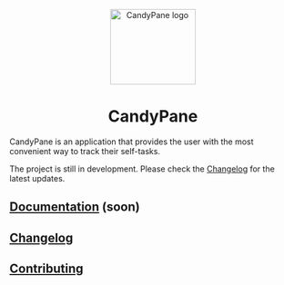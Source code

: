 <p align="center">
  <img width="150" height="133" src="https://github.com/DangeL187/CandyPane/blob/main/design/logo.png" alt="CandyPane logo"></a>
</p>

<h1 align="center">CandyPane</h1>

CandyPane is an application that provides the user with the most convenient way to track their self-tasks.

The project is still in development. Please check the [Changelog](https://github.com/DangeL187/CandyPane/blob/main/Changelog.md) for the latest updates.

## [Documentation]() (soon)

## [Changelog](https://github.com/DangeL187/CandyPane/blob/main/Changelog.md)

## [Contributing](https://github.com/DangeL187/CandyPane/blob/main/Contributing.md)
